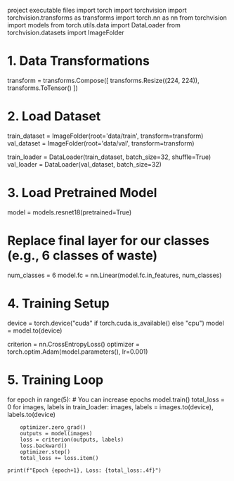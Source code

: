 project executable files 
import torch
import torchvision
import torchvision.transforms as transforms
import torch.nn as nn
from torchvision import models
from torch.utils.data import DataLoader
from torchvision.datasets import ImageFolder

# 1. Data Transformations
transform = transforms.Compose([
    transforms.Resize((224, 224)),
    transforms.ToTensor()
])

# 2. Load Dataset
train_dataset = ImageFolder(root='data/train', transform=transform)
val_dataset = ImageFolder(root='data/val', transform=transform)

train_loader = DataLoader(train_dataset, batch_size=32, shuffle=True)
val_loader = DataLoader(val_dataset, batch_size=32)

# 3. Load Pretrained Model
model = models.resnet18(pretrained=True)

# Replace final layer for our classes (e.g., 6 classes of waste)
num_classes = 6
model.fc = nn.Linear(model.fc.in_features, num_classes)

# 4. Training Setup
device = torch.device("cuda" if torch.cuda.is_available() else "cpu")
model = model.to(device)

criterion = nn.CrossEntropyLoss()
optimizer = torch.optim.Adam(model.parameters(), lr=0.001)

# 5. Training Loop
for epoch in range(5):  # You can increase epochs
    model.train()
    total_loss = 0
    for images, labels in train_loader:
        images, labels = images.to(device), labels.to(device)

        optimizer.zero_grad()
        outputs = model(images)
        loss = criterion(outputs, labels)
        loss.backward()
        optimizer.step()
        total_loss += loss.item()
    
    print(f"Epoch {epoch+1}, Loss: {total_loss:.4f}")

